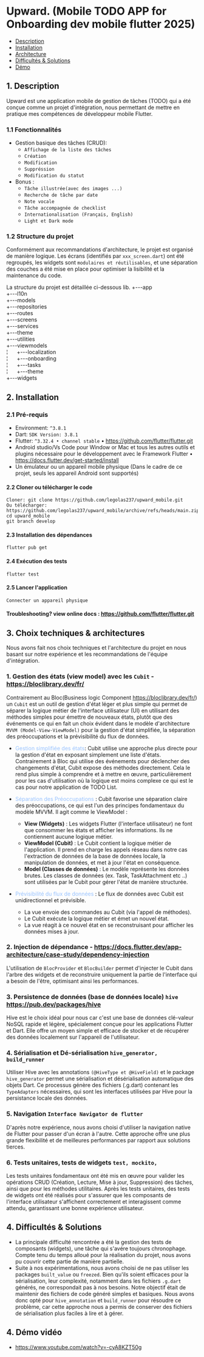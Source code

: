 # Upward. (Mobile TODO APP for Onboarding dev mobile flutter 2025)

* [Description](#description)
* [Installation](#installation)
* [Architecture](#architecture)
* [Difficultés & Solutions](#difficultés)
* [Démo](#demo)

<a name="description"></a>
## 1. Description
Upward est une application mobile de gestion de tâches (TODO) qui
a été conçue comme un projet d'intégration, nous permettant de mettre
en pratique mes compétences de développeur mobile Flutter.

### 1.1 Fonctionnalités
- Gestion basique des tâches (CRUD):
    - `Affichage de la liste des tâches`
    - `Création`
    - `Modification`
    - `Suppréssion`
    - `Modification du statut`
- Bonus :
    - `Tâche illustrée(avec des images ...)`
    - `Recherche de tâche par date`
    - `Note vocale`
    - `Tâche accompagnée de checklist`
    - `Internationalisation (Français, English)`
    - `Light et Dark mode `

### 1.2 Structure du projet
Conformément aux recommandations d'architecture, le projet
est organisé de manière logique. Les écrans (identifiés par `xxx_screen.dart`) ont été
regroupés, les widgets sont `modulaires et réutilisables`, et une séparation des couches a été mise en place
pour optimiser la lisibilité et la maintenance du code.

La structure du projet est détaillée ci-dessous
lib.
+---app<br />
+---l10n<br />
+---models<br />
+---repositories<br />
+---routes<br />
+---screens<br />
+---services<br />
+---theme<br />
+---utilities<br />
+---viewmodels<br />
¦   &nbsp;&nbsp;&nbsp;&nbsp; +---localization<br />
¦   &nbsp;&nbsp;&nbsp;&nbsp; +---onboarding<br />
¦   &nbsp;&nbsp;&nbsp;&nbsp; +---tasks<br />
¦   &nbsp;&nbsp;&nbsp;&nbsp; +---theme<br />
+---widgets<br />

<a name="installation"></a>
## 2. Installation
### 2.1 Pré-requis
- Environment: `^3.8.1`
- Dart: `SDK Version: 3.8.1`
- Flutter: `^3.32.4 • channel stable` • https://github.com/flutter/flutter.git
- Android studio/Vs Code pour Window or Mac et tous les autres outils et plugins nécessaire pour le développement avec le Framework Flutter • https://docs.flutter.dev/get-started/install
- Un émulateur ou un appareil mobile physique (Dans le cadre de ce projet, seuls les appareil Android sont supportés)

#### 2.2 Cloner ou télécharger le code
    Cloner: git clone https://github.com/legolas237/upward_mobile.git
    Ou télécharger: https://github.com/legolas237/upward_mobile/archive/refs/heads/main.zip
    cd upward_mobile
    git branch develop

#### 2.3 Installation des dépendances
    flutter pub get

#### 2.4 Exécution des tests
    flutter test

#### 2.5 Lancer l'application
    Connecter un appareil physique

#### Troubleshooting? view online docs : https://github.com/flutter/flutter.git

<a name="architecture"></a>
## 3. Choix techniques & architectures
Nous avons fait nos choix techniques et l'architecture du projet en nous
basant sur notre expérience et les recommandations de l'équipe d'intégration.

### 1. Gestion des états (view model) avec les `Cubit` - https://bloclibrary.dev/fr/
Contrairement au Bloc(Business logic Component https://bloclibrary.dev/fr/) un `Cubit` est un outil de gestion d'état léger et plus simple
qui permet de séparer la logique métier de l'interface utilisateur (UI) en utilisant des méthodes
simples pour émettre de nouveaux états, plutôt que des événements ce qui en fait un choix évident dans le modèle d'architecture `MVVM (Model-View-ViewModel)`
pour la gestion d'état simplifiée, la séparation des préoccupations et la prévisibilité du flux de données.

- <span style="color: #99c3ff;">Gestion simplifiée des états</span>:
  Cubit utilise une approche plus directe pour la gestion d'état en exposant simplement une liste d'états.
  Contrairement à Bloc qui utilise des événements pour déclencher des changements d'état, Cubit expose des méthodes directement. Cela le rend plus simple à comprendre et à mettre
  en œuvre, particulièrement pour les cas d'utilisation où la logique est moins complexe ce qui est le cas pour notre application de TODO List.

- <span style="color: #99c3ff;">Séparation des Préoccupations </span>:
  Cubit favorise une séparation claire des préoccupations, ce qui est l'un des principes fondamentaux du modèle MVVM. Il agit comme le ViewModel :
    * <strong>View (Widgets)</strong> : Les widgets Flutter (l'interface utilisateur) ne font que consommer les états et afficher les informations. Ils ne contiennent aucune logique métier.
    * <strong>ViewModel (Cubit)</strong> : Le Cubit contient la logique métier de l'application. Il prend en charge les appels réseau dans notre cas l'extraction de données de la base de données locale, la manipulation de données, et met à jour l'état en conséquence.
    * <strong>Model (Classes de données)</strong> : Le modèle représente les données brutes. Les classes de données (ex. Task, TaskAttachment etc ..) sont utilisées par le Cubit pour gérer l'état de manière structurée.

- <span style="color: #99c3ff;">Prévisibilité du flux de données </span>:
  Le flux de données avec Cubit est unidirectionnel et prévisible.
    * La vue envoie des commandes au Cubit (via l'appel de méthodes).
    * Le Cubit exécute la logique métier et émet un nouvel état.
    * La vue réagit à ce nouvel état en se reconstruisant pour afficher les données mises à jour.

### 2. Injection de dépendance - https://docs.flutter.dev/app-architecture/case-study/dependency-injection
L'utilisation de `BlocProvider` et `BlocBuilder` permet d'injecter le Cubit dans l'arbre des widgets et de
reconstruire uniquement la partie de l'interface qui a besoin de l'être,
optimisant ainsi les performances.

### 3. Persistence de données (base de données locale) `hive` https://pub.dev/packages/hive
Hive est le choix idéal pour nous car c'est une base de données clé-valeur NoSQL rapide et légère,
spécialement conçue pour les applications Flutter et Dart.
Elle offre un moyen simple et efficace de stocker et de récupérer des données localement sur l'appareil de l'utilisateur.

### 4. Sérialisation et Dé-sérialisation `hive_generator, build_runner`
Utiliser Hive avec les annotations `(@HiveType et @HiveField)` et le package `hive_generator` permet une sérialisation et désérialisation
automatique des objets Dart. Ce processus génère des fichiers (.g.dart) contenant les `TypeAdapters` nécessaires, qui sont les interfaces utilisées par
Hive pour la persistance locale des données.

### 5. Navigation `Interface Navigator de flutter`
D'après notre expérience, nous avons choisi d'utiliser la navigation native de Flutter pour
passer d'un écran à l'autre. Cette approche offre une plus grande flexibilité et de meilleures performances par rapport aux solutions tierces.

### 6. Tests unitaires, tests de widgets `test, mockito,`
Les tests unitaires fondamentaux ont été mis en œuvre pour valider les opérations CRUD (Création, Lecture, Mise à jour, Suppression)
des tâches, ainsi que pour les méthodes utilitaires. Après les tests unitaires, des tests de widgets ont été réalisés pour s'assurer que les composants
de l'interface utilisateur s'affichent correctement et interagissent comme attendu, garantissant une bonne expérience utilisateur.

<a name="difficultés"></a>
## 4. Difficultés & Solutions
- La principale difficulté rencontrée a été la gestion des tests de composants (widgets), une tâche qui s'avére toujours chronophage. Compte tenu du temps
  alloué pour la réalisation du projet, nous avons pu couvrir cette partie de manière partielle.
- Suite à nos expérimentations, nous avons choisi de ne pas utiliser les packages `built_value` ou `freezed`. Bien qu'ils soient efficaces
  pour la sérialisation, leur complexité, notamment dans les fichiers `.g.dart` générés, ne correspondait pas à nos besoins. Notre objectif était de maintenir
  des fichiers de code généré simples et basiques. Nous avons donc opté pour `hive_annotation` et `build_runner` pour résoudre ce problème, car cette approche nous a permis
  de conserver des fichiers de sérialisation plus faciles à lire et à gérer.

<a name="demo"></a>
## 4. Démo vidéo
- https://www.youtube.com/watch?v=-cyA8KZT50g

<br />
<br />
